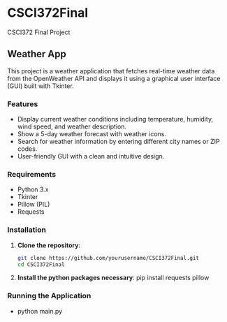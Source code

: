# CSCI372Final
CSCI372 Final Project

## Weather App

This project is a weather application that fetches real-time weather data from the OpenWeather API and displays it using a graphical user interface (GUI) built with Tkinter.

### Features
- Display current weather conditions including temperature, humidity, wind speed, and weather description.
- Show a 5-day weather forecast with weather icons.
- Search for weather information by entering different city names or ZIP codes.
- User-friendly GUI with a clean and intuitive design.

### Requirements
- Python 3.x
- Tkinter
- Pillow (PIL)
- Requests

### Installation
1. **Clone the repository**:
   ```sh
   git clone https://github.com/yourusername/CSCI372Final.git
   cd CSCI372Final
2. **Install the python packages necessary**:
    pip install requests pillow

### Running the Application
-   python main.py
